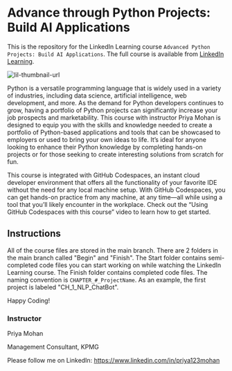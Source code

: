 # Advance through Python Projects: Build AI Applications
This is the repository for the LinkedIn Learning course `Advanced Python Projects: Build AI Applications`. The full course is available from [LinkedIn Learning][lil-course-url].

![lil-thumbnail-url]

Python is a versatile programming language that is widely used in a variety of industries, including data science, artificial intelligence, web development, and more. As the demand for Python developers continues to grow, having a portfolio of Python projects can significantly increase your job prospects and marketability. This course with instructor Priya Mohan is designed to equip you with the skills and knowledge needed to create a portfolio of Python-based applications and tools that can be showcased to employers or used to bring your own ideas to life. It’s ideal for anyone looking to enhance their Python knowledge by completing hands-on projects or for those seeking to create interesting solutions from scratch for fun.

This course is integrated with GitHub Codespaces, an instant cloud developer environment that offers all the functionality of your favorite IDE without the need for any local machine setup. With GitHub Codespaces, you can get hands-on practice from any machine, at any time—all while using a tool that you’ll likely encounter in the workplace. Check out the “Using GitHub Codespaces with this course” video to learn how to get started.

## Instructions
All of the course files are stored in the main branch. There are 2 folders in the main branch called "Begin" and "Finish". The Start folder contains semi-completed code files you can start working on while watching the LinkedIn Learning course. The Finish folder contains completed code files. The naming convention is `CHAPTER_#_ProjectName`. As an example, the first project is labeled "CH_1_NLP_ChatBot".

Happy Coding!

### Instructor

Priya Mohan

Management Consultant, KPMG

Please follow me on LinkedIn: https://www.linkedin.com/in/priya123mohan

[0]: # (Replace these placeholder URLs with actual course URLs)

[lil-course-url]: https://www.linkedin.com/learning/advanced-python-projects-build-ai-applications
[lil-thumbnail-url]: https://media.licdn.com/dms/image/D560DAQHIPR3VAGQGiQ/learning-public-crop_675_1200/0/1713466120470?e=2147483647&v=beta&t=on84QImWhMSkQjBq4E8OiW9BuJeJ7vP_Np1ZmCkhtzo

